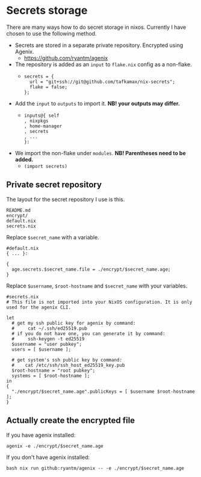 # Secrets storage

There are many ways how to do secret storage in nixos. Currently I have chosen to use the following method.

- Secrets are stored in a separate private repository. Encrypted using Agenix.
  - https://github.com/ryantm/agenix
- The repository is added as an `input` to `flake.nix` config as a non-flake.
  - ```    # secrets in a separate repository.
    secrets = {
      url = "git+ssh://git@github.com/tafkamax/nix-secrets";
      flake = false;
    };
    ```
- Add the `input` to `outputs` to import it. **NB! your outputs may differ.**
  - ```  outputs =
    inputs@{ self
    , nixpkgs
    , home-manager
    , secrets
    , ...
    }:
    ```
- We import the non-flake under `modules`. **NB! Parentheses need to be added.**
  - `(import secrets)`

## Private secret repository

The layout for the secret repository I use is this.

```
README.md
encrypt/
default.nix
secrets.nix
```

Replace `$secret_name` with a variable.

```
#default.nix
{ ... }:

{
  age.secrets.$secret_name.file = ./encrypt/$secret_name.age;
}
```

Replace `$username`, `$root-hostname` and `$secret_name` with your variables.

```
#secrets.nix
# This file is not imported into your NixOS configuration. It is only used for the agenix CLI.

let
  # get my ssh public key for agenix by command:
  #     cat ~/.ssh/ed25519.pub
  # if you do not have one, you can generate it by command:
  #     ssh-keygen -t ed25519
  $username = "user pubkey";
  users = [ $username ];

  # get system's ssh public key by command:
  #    cat /etc/ssh/ssh_host_ed25519_key.pub
  $root-hostname = "root pubkey";
  systems = [ $root-hostname ];
in
{
  "./encrypt/$secret_name.age".publicKeys = [ $username $root-hostname ];
}
```

## Actually create the encrypted file

If you have agenix installed:

`agenix -e ./encrypt/$secret_name.age`

If you don't have agenix installed:

`bash nix run github:ryantm/agenix -- -e ./encrypt/$secret_name.age`

